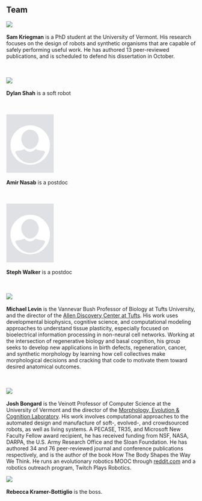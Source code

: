 ## Team


<img src="https://cdorgs.github.io/img/sam.jpg" width="25%">

**Sam Kriegman** is a PhD student at the University of Vermont. His research focuses on the design of robots and synthetic organisms that are capable of safely performing useful work. He has authored 13 peer-reviewed publications, and is scheduled to defend his dissertation in October.
<br><br><br>


<img src="https://cdorgs.github.io/img/blank_profile.jpg" width="25%">

**Dylan Shah** is a soft robot
<br><br><br>


<img src="/img/blank_profile.jpg" width="25%">

**Amir Nasab** is a postdoc
<br><br><br>


<img src="/img/blank_profile.jpg" width="25%">

**Steph Walker** is a postdoc
<br><br><br>



<img src="https://cdorgs.github.io/img/mike.jpg" width="40%">

**Michael Levin** is the Vannevar Bush Professor of Biology at Tufts University, and the director of the [Allen Discovery Center at Tufts](https://allencenter.tufts.edu/). His work uses developmental biophysics, cognitive science, and computational modeling approaches to understand tissue plasticity, especially focused on bioelectrical information processing in non-neural cell networks. Working at the intersection of regenerative biology and basal cognition, his group seeks to develop new applications in birth defects, regeneration, cancer, and synthetic morphology by learning how cell collectives make morphological decisions and cracking that code to motivate them toward desired anatomical outcomes.
<br><br><br>

<img src="https://cdorgs.github.io/img/josh.jpg" width="25%">

**Josh Bongard** is the Veinott Professor of Computer Science at the University of Vermont and the director of the [Morphology, Evolution & Cognition Laboratory](https://www.meclab.org/). His work involves computational approaches to the automated design and manufacture of soft-, evolved-, and crowdsourced robots, as well as living systems. A PECASE, TR35, and Microsoft New Faculty Fellow award recipient, he has received funding from NSF, NASA, DARPA, the U.S. Army Research Office and the Sloan Foundation. He has authored 34 and 76 peer-reviewed journal and conference publications respectively, and is the author of the book How The Body Shapes the Way We Think. He runs an evolutionary robotics MOOC through [reddit.com](https://www.reddit.com/r/ludobots/wiki/index#welcome) and a robotics outreach program, Twitch Plays Robotics.


<img src="https://cdorgs.github.io/img/blank_profile.jpg" width="25%">

**Rebecca Kramer-Bottiglio** is the boss.
<br><br><br>

